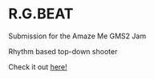 # R.G.BEAT

Submission for the Amaze Me GMS2 Jam

Rhythm based top-down shooter

Check it out [here!](https://abbas-io.itch.io/rgbeat)

